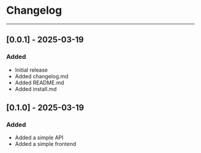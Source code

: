# Changelog

---

## [0.0.1] - 2025-03-19
### Added
- Initial release
- Added changelog.md
- Added README.md
- Added install.md


## [0.1.0] - 2025-03-19
### Added
- Added a simple API
- Added a simple frontend
